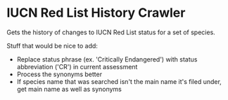 # IUCN Red List History Crawler
Gets the history of changes to IUCN Red List status for a set of species.

Stuff that would be nice to add:
 - Replace status phrase (ex. 'Critically Endangered') with status abbreviation ('CR') in current assessment
 - Process the synonyms better
 - If species name that was searched isn't the main name it's filed under, get main name as well as synonyms
